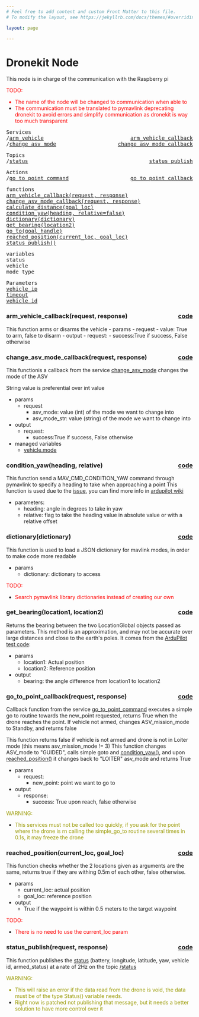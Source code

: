 ```yaml
---
# Feel free to add content and custom Front Matter to this file.
# To modify the layout, see https://jekyllrb.com/docs/themes/#overriding-theme-defaults

layout: page

---
```

<H1>Dronekit Node</H1> 

This node is in charge of the communication with the Raspberry pi


<FONT COLOR="#ff0000"> TODO:<br>
- The name of the node will be changed to communication when able to<br>
- The communication must be translated to pymavlink deprecating dronekit to avoid errors and simplify communication as dronekit is way too much transparent</FONT>

<pre>
Services
/<a href="./services/arm_vehicle.html">arm_vehicle</a>  <a href="#arm_vehicle_callback" style="float:right;text-align:right;">arm_vehicle_callback</a>
/<a href="./services/change_asv_mode.html">change_asv_mode</a> <a href="#change_asv_mode_callback" style="float:right;text-align:right;">change_asv_mode_callback</a>
</pre>

<pre>
Topics
/<a href="./topics/status.html">status</a>  <a href="#status_publish" style="float:right;text-align:right;">status_publish</a>
</pre>

<pre>
Actions
/<a href="./actions/go_to.html">go_to_point_command</a> <a href="#go_to_point_callback" style="float:right;text-align:right;">go_to_point_callback</a>
</pre>

<pre>
functions
<a href="#arm_vehicle_callback">arm_vehicle_callback(request, response)</a>
<a href="#change_asv_mode_callback">change_asv_mode_callback(request, response)</a>
<a href="#calculate_distance">calculate_distance(goal_loc)</a>
<a href="#condition_yaw">condition_yaw(heading, relative=false)</a>
<a href="#dictionary">dictionary(dictionary)</a>
<a href="#get_bearing">get_bearing(location2)</a>
<a href="#go_to">go_to(goal_handle)</a>
<a href="#reached_position">reached_position(current_loc, goal_loc)</a>
<a href="#status_publish">status_publish()</a>
</pre>


<pre>
variables
<a id="self.status">status</a>
<a id="self.vehicle">vehicle</a>
<a id="self.mode_type">mode_type</a>
</pre>

<pre>
Parameters
<a href="./parameters/vehicle_ip.html">vehicle_ip</a>
<a href="./parameters/timeout.html">timeout</a>
<a href="./parameters/vehicle_id.html">vehicle_id</a>
</pre>


<!-- %%%%%%%%%%%%%%%%%%%%%%%%% START OF FUNCTION DEFINITIONS AREA %%%%%%%%%%%%%%%%%%%%%%%%%% -->

<!-- %%%%%%%%%%%%%%%%%%%%%%%%%%%%%%%%%% ARM VEHICLE CALLBACK %%%%%%%%%%%%%%%%%%%%%%%%%%%%%%%%%%%%% -->

<H3>arm_vehicle_callback(request, response) <a href="https://github.com/AloePacci/ASV_Loyola_US/blob/1265f7548ce48155cd95fefedaae14bf958d1361/src/asv_loyola_us/asv_loyola_us/dronekit_node.py#L79" style="float:right;text-align:right;">code</a></H3>
<a id="arm_vehicle_callback"></a>
This function arms or disarms the vehicle
- params
  - request
    - value: True to arm, false to disarm
- output
  - request:
    - success:True if success, False otherwise



<!-- %%%%%%%%%%%%%%%%%%%%%%%%%%%%%%%%%% CHANGE ASV MODE CALLBACK %%%%%%%%%%%%%%%%%%%%%%%%%%%%%%%%%%%%% -->

<H3>change_asv_mode_callback(request, response) <a href="https://github.com/AloePacci/ASV_Loyola_US/blob/1265f7548ce48155cd95fefedaae14bf958d1361/src/asv_loyola_us/asv_loyola_us/dronekit_node.py#L193" style="float:right;text-align:right;">code</a></H3>
<a id="change_asv_mode_callback"></a>


This functionis a callback from the service [change_asv_mode](./404) changes the mode of the ASV

String value is preferential over int value

- params
  - request
    - asv_mode: value (int) of the mode we want to change into
    - asv_mode_str: value (string) of the mode we want to change into
- output
  - request:
    - success:True if success, False otherwise
- managed variables
  - <a href="#self.vehicle.mode">vehicle.mode</a>

<!-- %%%%%%%%%%%%%%%%%%%%%%%%%%%%%%%%%% CONDITION YAW %%%%%%%%%%%%%%%%%%%%%%%%%%%%%%%%%%%%% -->

<H3>condition_yaw(heading, relative) <a href="https://github.com/AloePacci/ASV_Loyola_US/blob/1265f7548ce48155cd95fefedaae14bf958d1361/src/asv_loyola_us/asv_loyola_us/dronekit_node.py#L137" style="float:right;text-align:right;">code</a></H3>
<a id="condition_yaw"></a>

This function send a MAV_CMD_CONDITION_YAW command through pymavlink to specify a heading to take when approaching a point
This function is used due to the [issue](https://github.com/diydrones/ardupilot/issues/2427), you can find more info in [ardupilot wiki](http://copter.ardupilot.com/wiki/common-mavlink-mission-command-messages-mav_cmd/#mav_cmd_condition_yaw)

- parameters:
  - heading: angle in degrees to take in yaw
  - relative: flag to take the heading value in absolute value or with a relative offset

<!-- %%%%%%%%%%%%%%%%%%%%%%%%%%%%%%%%%% DICTIONARY %%%%%%%%%%%%%%%%%%%%%%%%%%%%%%%%%%%%% -->

<H3>dictionary(dictionary) <a href="https://github.com/AloePacci/ASV_Loyola_US/blob/1265f7548ce48155cd95fefedaae14bf958d1361/src/asv_loyola_us/asv_loyola_us/dronekit_node.py#L256" style="float:right;text-align:right;">code</a></H3>
<a id="dictionary"></a>

This function is used to load a JSON dictionary for mavlink modes, in order to make code more readable

- params
  - dictionary: dictionary to access

<FONT COLOR="#ff0000"> TODO:<br>
- Search pymavlink library dictionaries instead of creating our own</FONT>


<!-- %%%%%%%%%%%%%%%%%%%%%%%%%%%%%%%%%% GET BEARING %%%%%%%%%%%%%%%%%%%%%%%%%%%%%%%%%%%%% -->

<H3>get_bearing(location1, location2) <a href="https://github.com/AloePacci/ASV_Loyola_US/blob/1265f7548ce48155cd95fefedaae14bf958d1361/src/asv_loyola_us/asv_loyola_us/dronekit_node.py#L117" style="float:right;text-align:right;">code</a></H3>
<a id="get_bearing"></a>

Returns the bearing between the two LocationGlobal objects passed as parameters.
This method is an approximation, and may not be accurate over large distances and close to the earth's poles. It comes from the [ArduPilot test code](https://github.com/diydrones/ardupilot/blob/master/Tools/autotest/common.py`):

- params
  - location1: Actual position
  - location2: Reference position
- output
  - bearing: the angle difference from location1 to location2

<!-- %%%%%%%%%%%%%%%%%%%%%%%%%%%%%%%%%% GO TO POINT CALLBACK %%%%%%%%%%%%%%%%%%%%%%%%%%%%%%%%%%%%% -->

<H3>go_to_point_callback(request, response) <a href="    def go_to_point_callback(self, request, response):" style="float:right;text-align:right;">code</a></H3>
<a id="go_to_point_callback"></a>

Callback function from the service [go_to_point_command](./404) 
executes a simple go to routine towards the new_point requested, returns True when the drone reaches the point.
If vehicle not armed, changes ASV_mission_mode to Standby, and returns false

This function returns false if vehicle is not armed and drone is not in Loiter mode (this means asv_mission_mode != 3)
This function changes ASV_mode to "GUIDED", calls simple goto and <a href="#condition_yaw">condition_yaw()</a>, and upon <a href="#reached_position">reached_position()</a> it changes back to "LOITER" asv_mode and returns True

- params
  - request:
    - new_point: point we want to go to
- output
  - response:
    - success: True upon reach, false otherwise

<FONT COLOR="#999900"> WARNING:<br>
- This services must not be called too quickly, if you ask for the point where the drone is rn calling the simple_go_to routine several times in 0.1s, it may freeze the drone</FONT>


<!-- %%%%%%%%%%%%%%%%%%%%%%%%%%%%%%%%%% REACHED POSITION %%%%%%%%%%%%%%%%%%%%%%%%%%%%%%%%%%%%% -->
<H3>reached_position(current_loc, goal_loc) <a href="https://github.com/AloePacci/ASV_Loyola_US/blob/1265f7548ce48155cd95fefedaae14bf958d1361/src/asv_loyola_us/asv_loyola_us/dronekit_node.py#L165" style="float:right;text-align:right;">code</a></H3>
<a id="reached_position"></a>
This function checks whether the 2 locations given as arguments are the same, returns true if they are withing 0.5m of each other, false otherwise.

- params
  - current_loc: actual position
  - goal_loc: reference position
- output
  - True if the waypoint is within 0.5 meters to the target waypoint
  

<FONT COLOR="#ff0000"> TODO:<br>
- There is no need to use the current_loc param</FONT>

<!-- %%%%%%%%%%%%%%%%%%%%%%%%%%%%%%%%%% STATUS PUBLISH %%%%%%%%%%%%%%%%%%%%%%%%%%%%%%%%%%%%% -->

<H3>status_publish(request, response) <a href="https://github.com/AloePacci/ASV_Loyola_US/blob/1265f7548ce48155cd95fefedaae14bf958d1361/src/asv_loyola_us/asv_loyola_us/dronekit_node.py#L102" style="float:right;text-align:right;">code</a></H3>
<a id="status_publish"></a>

This function publishes the [status](./404) (battery, longitude, latitude, yaw, vehicle id, armed_status) at a rate of 2Hz on the topic [/status](./404)

<FONT COLOR="#999900"> WARNING:<br>
- This will raise an error if the data read from the drone is void, the data must be of the type Status() variable needs.<br>
- Right now is patched not publishing that message, but it needs a better solution to have more control over it</FONT>


<!-- %%%%%%%%%%%%%%%%%%%%%%%%%%%%%%%%%%%%%%%%%%%%%%%%%%%%%%%%%%%%%%%%%%%%%%% -->


